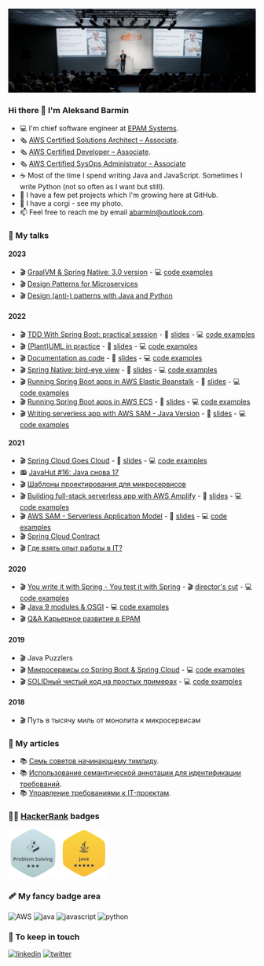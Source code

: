 ![image](./images/profile/header.jpg)

### Hi there 👋 I'm Aleksand Barmin

* 💻 I'm chief software engineer at [EPAM Systems](http://epam.com/).
* 🗞 [AWS Certified Solutions Architect – Associate](https://www.credly.com/badges/f37ba42b-3eb4-4104-8103-3c4e2400daa5).
* 🗞 [AWS Certified Developer – Associate](https://www.credly.com/badges/7f2585b8-94a9-4972-9708-7e25dd38af30).
* 🗞 [AWS Certified SysOps Administrator - Associate](https://www.credly.com/earner/earned/badge/814d0cdd-79c5-4f38-a08e-b7ef39e3f5ca) 
* ☕ Most of the time I spend writing Java and JavaScript. Sometimes I write Python (not so often as I want but still).
* 🚀 I have a few pet projects which I'm growing here at GitHub.
* 🐶 I have a corgi - see my photo.
* 📫 Feel free to reach me by email [abarmin@outlook.com](mailto:abarmin@outlook.com).

### 💼 My talks

#### 2023

* 🎬 [GraalVM & Spring Native: 3.0 version](https://youtu.be/Tm-WZ0yPxm8) - 💻 [code examples](https://github.com/aabarmin/epam-spring-native-example-2022)
* 🎬 [Design Patterns for Microservices](https://youtu.be/J9zU-KWMkK0)
* 🎬 [Design (anti-) patterns with Java and Python](https://youtu.be/_N8RGYYNnyM)

#### 2022

* 🎬 [TDD With Spring Boot: practical session](https://youtu.be/Vl20xbegWqc) - 🌆 [slides](https://github.com/aabarmin/epam-spring-boot-tdd-2022/blob/main/docs/slides.pdf) - 💻 [code examples](https://github.com/aabarmin/epam-spring-boot-tdd-2022)
* 🎬 [(Plant)UML in practice](https://youtu.be/A4vBbr87oxw) - 🌆 [slides](https://github.com/aabarmin/epam-plantuml-in-practice-2022/blob/main/slides/slides.pdf) - 💻 [code examples](https://github.com/aabarmin/epam-plantuml-in-practice-2022)
* 🎬 [Documentation as code](https://youtu.be/A4vBbr87oxw) - 🌆 [slides](https://github.com/aabarmin/epam-documentation-as-code-examples-2022/blob/main/slides/slides.pdf) - 💻 [code examples](https://github.com/aabarmin/epam-documentation-as-code-examples-2022)
* 🎬 [Spring Native: bird-eye view](https://youtu.be/FD4ksnA5zo4) - 🌆 [slides](https://github.com/aabarmin/epam-spring-native-example-2022/blob/main/slides/slides.pdf) - 💻 [code examples](https://github.com/aabarmin/epam-spring-native-example-2022)
* 🎬 [Running Spring Boot apps in AWS Elastic Beanstalk](https://youtu.be/43ZKitMqjaQ) - 🌆 [slides](./talks/2022/2022-spring-boot-in-elastic-beanstalk.pdf) - 💻 [code examples](https://github.com/aabarmin/epam-eb-example-2022)
* 🎬 [Running Spring Boot apps in AWS ECS](https://www.youtube.com/watch?v=TI0AEQYhbiA) - 🌆 [slides](./talks/2022/2022-spring-boot-in-ecs.pdf) - 💻 [code examples](https://github.com/aabarmin/epam-ecs-java-example-2022)
* 🎬 [Writing serverless app with AWS SAM - Java Version](https://youtu.be/eHqxPifJ9Xg) - 🌆 [slides](./talks/2022/2022-java-and-aws-sam.pdf) - 💻 [code examples](https://github.com/aabarmin/epam-sam-java-example-2022)

#### 2021

* 🎬 [Spring Cloud Goes Cloud](https://youtu.be/4tSyz_v9w7Q) - 🌆 [slides](https://github.com/aabarmin/aabarmin/blob/main/talks/2021/2021-spring-cloud-goes-cloud.pdf) - 💻 [code examples](https://github.com/aabarmin/epam-spring-cloud-kubernetes-2021)
* 📻 [JavaHut #16: Java снова 17](https://anchor.fm/javahut/episodes/JavaHut-16-Java--17-e17eiba)
* 🎬 [Шаблоны проектирования для микросервисов](https://youtu.be/_RCiOo4Dv8w)
* 🎬 [Building full-stack serverless app with AWS Amplify](https://youtu.be/Mm2NhBtwLng) - 🌆 [slides](https://docs.google.com/presentation/d/13SGfL0CzqeE5yHbo_YrxzngjUtXz0pizAUkM3Wl9mx4/edit?usp=sharing) - 💻 [code examples](https://github.com/aabarmin/corgigram)
* 🎬 [AWS SAM - Serverless Application Model](https://youtu.be/zn7Saw8u3uw) - 🌆 [slides](https://docs.google.com/presentation/d/1M3rqKS7eyWBk0mSpl-gRPeLGtIZbmWNZ69m6Lfk0csA/edit?usp=sharing) - 💻 [code examples](https://github.com/aabarmin/aws-sam-example)
* 🎬 [Spring Cloud Contract](https://youtu.be/YcDEfb8BYyE)
* 🎬 [Где взять опыт работы в IT?](https://youtu.be/QUeea4g1j1I)

#### 2020

* 🎬 [You write it with Spring - You test it with Spring](https://youtu.be/Ysh_jmEW6L0) - 🎬 [director's cut](https://youtu.be/alDo8_8f-DE) - 💻 [code examples](https://github.com/aabarmin/epam-spring-testing)
* 🎬 [Java 9 modules & OSGI](https://youtu.be/hemFuuAtdhE) - 💻 [code examples](https://github.com/aabarmin/epam-java-osgi-techtalk/branches)
* 🎬 [Q&A Карьерное развитие в EPAM](https://vk.com/videos-58536976?z=video-58536976_456239041)

#### 2019

* 🎬 Java Puzzlers
* 🎬 [Микросервисы со Spring Boot & Spring Cloud](https://youtu.be/Ts7snqxS6Zk) - 💻 [code examples](https://github.com/aabarmin/epam-dsc-2019)
* 🎬 [SOLIDный чистый код на простых примерах](https://youtu.be/WzHj_VQpdIM) - 💻 [code examples](https://github.com/aabarmin/epam-techtrain2019)

#### 2018

* 🎬 Путь в тысячу миль от монолита к микросервисам

### 📘 My articles

* 📚 [Семь советов начинающему тимлиду](https://klever.blog/tips-for-team-leaders/).
* 📚 [Использование семантической аннотации для идентификации требований](https://habr.com/en/post/126248/).
* 📚 [Управление требованиями к IT-проектам](https://habr.com/en/post/114571/).

### 🧑‍💻 [HackerRank](https://www.hackerrank.com/ABarmin) badges

![HackerRank Problem Solving](https://raw.githubusercontent.com/aabarmin/aabarmin/main/images/hackerrank/hackerrank-problem-solving.png)
![HackerRank Java](https://raw.githubusercontent.com/aabarmin/aabarmin/main/images/hackerrank/hackerrank-java.png)

### 🩹 My fancy badge area

![AWS](https://img.shields.io/static/v1?logo=amazon&style=for-the-badge&label=AWS&message=advanced)
![java](https://img.shields.io/static/v1?logo=java&style=for-the-badge&label=java&message=advanced)
![javascript](https://img.shields.io/static/v1?logo=javascript&style=for-the-badge&label=Javascript&message=advanced)
![python](https://img.shields.io/static/v1?logo=python&style=for-the-badge&label=python&message=intermediate)

### 🤝 To keep in touch

[ ![linkedin](https://img.shields.io/static/v1?logo=linkedin&style=for-the-badge&label=linkedin&message=abarmin)](https://www.linkedin.com/in/abarmin/)
[ ![twitter](https://img.shields.io/static/v1?logo=twitter&style=for-the-badge&label=twitter&message=AABarmin)](https://twitter.com/AABarmin)

